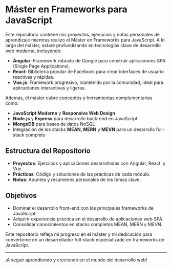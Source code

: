 # Máster en Frameworks para JavaScript

Este repositorio contiene mis proyectos, ejercicios y notas personales de aprendizaje mientras realizo el Máster en Frameworks para JavaScript. A lo largo del máster, estaré profundizando en tecnologías clave de desarrollo web moderno, incluyendo:

- **Angular**: Framework robusto de Google para construir aplicaciones SPA (Single Page Applications).
- **React**: Biblioteca popular de Facebook para crear interfaces de usuario reactivas y rápidas.
- **Vue.js**: Framework progresivo, mantenido por la comunidad, ideal para aplicaciones interactivas y ligeras.

Además, el máster cubre conceptos y herramientas complementarias como:

- **JavaScript Moderno** y **Responsive Web Design**
- **Node.js** y **Express** para desarrollo back-end en JavaScript
- **MongoDB** para bases de datos NoSQL
- Integración de los stacks **MEAN, MERN** y **MEVN** para un desarrollo full-stack completo

## Estructura del Repositorio

- **Proyectos**: Ejercicios y aplicaciones desarrolladas con Angular, React, y Vue.
- **Prácticas**: Código y soluciones de las prácticas de cada módulo.
- **Notas**: Apuntes y resúmenes personales de los temas clave.

## Objetivos

- Dominar el desarrollo front-end con los principales frameworks de JavaScript.
- Adquirir experiencia práctica en el desarrollo de aplicaciones web SPA.
- Consolidar conocimientos en stacks completos MEAN, MERN y MEVN.

Este repositorio refleja mi progreso en el máster y mi dedicación para convertirme en un desarrollador full-stack especializado en frameworks de JavaScript.

---

¡A seguir aprendiendo y creciendo en el mundo del desarrollo web!
